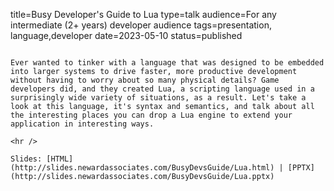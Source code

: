 title=Busy Developer's Guide to Lua
type=talk
audience=For any intermediate (2+ years) developer audience
tags=presentation, language,developer
date=2023-05-10
status=published
~~~~~~

Ever wanted to tinker with a language that was designed to be embedded into larger systems to drive faster, more productive development without having to worry about so many physical details? Game developers did, and they created Lua, a scripting language used in a surprisingly wide variety of situations, as a result. Let's take a look at this language, it's syntax and semantics, and talk about all the interesting places you can drop a Lua engine to extend your application in interesting ways.
    
<hr />

Slides: [HTML](http://slides.newardassociates.com/BusyDevsGuide/Lua.html) | [PPTX](http://slides.newardassociates.com/BusyDevsGuide/Lua.pptx)
